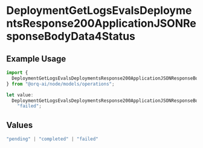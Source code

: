 # DeploymentGetLogsEvalsDeploymentsResponse200ApplicationJSONResponseBodyData4Status

## Example Usage

```typescript
import {
  DeploymentGetLogsEvalsDeploymentsResponse200ApplicationJSONResponseBodyData4Status,
} from "@orq-ai/node/models/operations";

let value:
  DeploymentGetLogsEvalsDeploymentsResponse200ApplicationJSONResponseBodyData4Status =
    "failed";
```

## Values

```typescript
"pending" | "completed" | "failed"
```